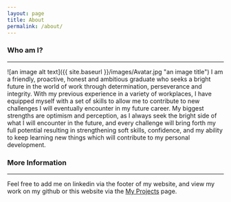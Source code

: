 ```yaml
---
layout: page
title: About
permalink: /about/
---
```


### Who am I?
----
![an image alt text]({{ site.baseurl }}/images/Avatar.jpg "an image title")
I am a friendly, proactive, honest and ambitious graduate who seeks a bright future in the world of work through determination, perseverance and integrity. With my previous experience in a variety of workplaces, I have equipped myself with a set of skills to allow me to contribute to new challenges I will eventually encounter in my future career. My biggest strengths are optimism and perception, as I always seek the bright side of what I will encounter in the future, and every challenge will bring forth my full potential resulting in strengthening soft skills, confidence, and my ability to keep learning new things which will contribute to my personal development. 

### More Information
----
Feel free to add me on linkedin via the footer of my website, and view my work on my github or this website via the [My Projects](https://ans-github.github.io/) page.
